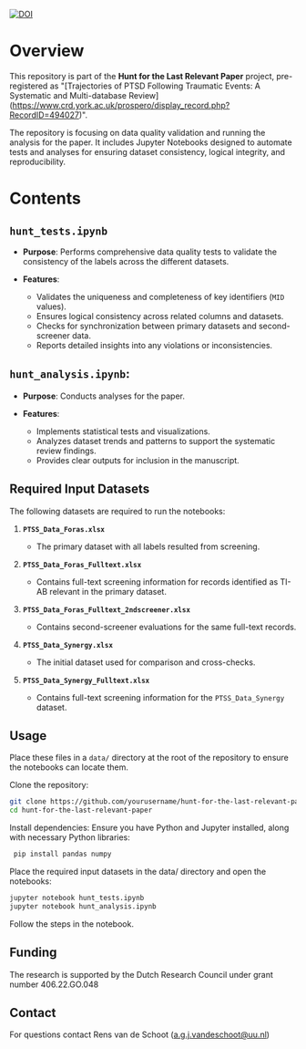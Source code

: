 [![DOI](https://zenodo.org/badge/887136105.svg)](https://doi.org/10.5281/zenodo.14615846)

# Overview

This repository is part of the **Hunt for the Last Relevant Paper** project,
pre-registered  as "[Trajectories of PTSD Following Traumatic Events: A
Systematic and Multi-database Review]
(https://www.crd.york.ac.uk/prospero/display_record.php?RecordID=494027)".

The repository is focusing on data quality validation and running the analysis
for the paper. It includes Jupyter Notebooks designed to automate tests and
analyses for ensuring dataset consistency, logical integrity, and
reproducibility.

# Contents

## `hunt_tests.ipynb`

- **Purpose**: Performs comprehensive data quality tests to validate the consistency of the labels across the different datasets.

- **Features**:
  - Validates the uniqueness and completeness of key identifiers (`MID` values).
  - Ensures logical consistency across related columns and datasets.
  - Checks for synchronization between primary datasets and second-screener data.
  - Reports detailed insights into any violations or inconsistencies.

## `hunt_analysis.ipynb`:

- **Purpose**: Conducts analyses for the paper.

- **Features**:
  - Implements statistical tests and visualizations.
  - Analyzes dataset trends and patterns to support the systematic review findings.
  - Provides clear outputs for inclusion in the manuscript.

## Required Input Datasets

The following datasets are required to run the notebooks:

1. **`PTSS_Data_Foras.xlsx`**
   - The primary dataset with all labels resulted from screening.

2. **`PTSS_Data_Foras_Fulltext.xlsx`**
   - Contains full-text screening information for records identified as TI-AB relevant in the primary dataset.

3. **`PTSS_Data_Foras_Fulltext_2ndscreener.xlsx`**
   - Contains second-screener evaluations for the same full-text records.

4. **`PTSS_Data_Synergy.xlsx`**
   - The initial dataset used for comparison and cross-checks.

5. **`PTSS_Data_Synergy_Fulltext.xlsx`**
   - Contains full-text screening information for the `PTSS_Data_Synergy` dataset.

## Usage

Place these files in a `data/` directory at the root of the repository to ensure the notebooks can locate them.

Clone the repository:
   ```bash
   git clone https://github.com/yourusername/hunt-for-the-last-relevant-paper.git
   cd hunt-for-the-last-relevant-paper
   ```

Install dependencies: Ensure you have Python and Jupyter installed, along with necessary Python libraries:

   ```bash
	pip install pandas numpy
   ```

Place the required input datasets in the data/ directory and open the notebooks:

   ```bash
   jupyter notebook hunt_tests.ipynb
   jupyter notebook hunt_analysis.ipynb
   ```

Follow the steps in the notebook.
   

## Funding 
The research is supported by the Dutch Research Council under grant number 406.22.GO.048

## Contact
For questions contact Rens van de Schoot (a.g.j.vandeschoot@uu.nl) 

